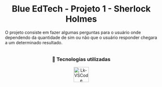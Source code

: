 <h1 align="center"> Blue EdTech - Projeto 1 - Sherlock Holmes </h1>

 O projeto consiste em fazer algumas perguntas para o usuário onde dependendo da quantidade de sim ou não que o usuário responder chegara a um determinado resultado.

<img src="./public/img/Imagem-Demonstracao.png" alt="">

<h3 align="center"> 🚀 Tecnologias utilizadas </h3>

<div align="center"> <img alt="Lk-VSCode" height="50" width="50" src="https://cdn.jsdelivr.net/gh/devicons/devicon/icons/nodejs/nodejs-original.svg" /> </div>
 

 
